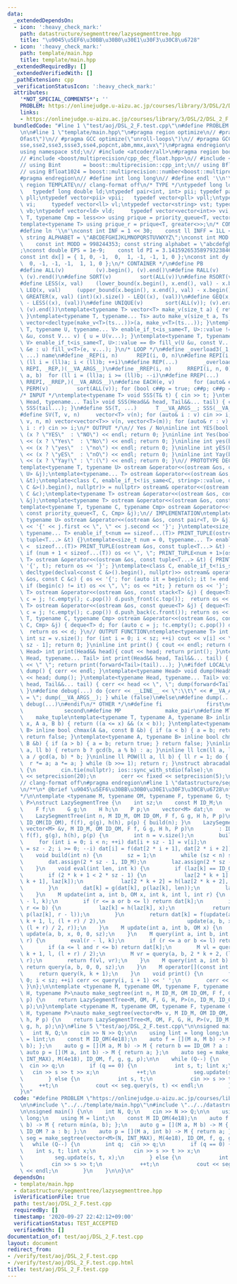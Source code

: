 ```yaml
---
data:
  _extendedDependsOn:
  - icon: ':heavy_check_mark:'
    path: datastructure/segmenttree/lazysegmenttree.hpp
    title: "\u9045\u5EF6\u30BB\u30B0\u30E1\u30F3\u30C8\u6728"
  - icon: ':heavy_check_mark:'
    path: template/main.hpp
    title: template/main.hpp
  _extendedRequiredBy: []
  _extendedVerifiedWith: []
  _pathExtension: cpp
  _verificationStatusIcon: ':heavy_check_mark:'
  attributes:
    '*NOT_SPECIAL_COMMENTS*': ''
    PROBLEM: https://onlinejudge.u-aizu.ac.jp/courses/library/3/DSL/2/DSL_2_F
    links:
    - https://onlinejudge.u-aizu.ac.jp/courses/library/3/DSL/2/DSL_2_F
  bundledCode: "#line 1 \"test/aoj/DSL_2_F.test.cpp\"\n#define PROBLEM \"https://onlinejudge.u-aizu.ac.jp/courses/library/3/DSL/2/DSL_2_F\"\
    \n\n#line 1 \"template/main.hpp\"\n#pragma region optimize\n// #pragma GCC optimize(\"\
    Ofast\")\n// #pragma GCC optimize(\"unroll-loops\")\n// #pragma GCC target(\"\
    sse,sse2,sse3,ssse3,sse4,popcnt,abm,mmx,avx\")\n#pragma endregion\n#include <bits/stdc++.h>\n\
    using namespace std;\n// #include <atcoder/all>\n#pragma region boost multiprecision\n\
    // #include <boost/multiprecision/cpp_dec_float.hpp>\n// #include <boost/multiprecision/cpp_int.hpp>\n\
    // using Bint       = boost::multiprecision::cpp_int;\n// using Bfloat32   = boost::multiprecision::number<boost::multiprecision::cpp_dec_float<32>>;\n\
    // using Bfloat1024 = boost::multiprecision::number<boost::multiprecision::cpp_dec_float<1024>>;\n\
    #pragma endregion\n// #define int long long\n// #define endl '\\n'\n\n#pragma\
    \ region TEMPLATE\n// clang-format off\n/* TYPE */\ntypedef long long ll;    \
    \   typedef long double ld;\ntypedef pair<int, int> pii; typedef pair<ll, ll>\
    \ pll;\ntypedef vector<pii> vpii;   typedef vector<pll> vpll;\ntypedef vector<int>\
    \ vi;     typedef vector<ll> vl;\ntypedef vector<string> vst; typedef vector<bool>\
    \ vb;\ntypedef vector<ld> vld;     typedef vector<vector<int>> vvi;\ntemplate<typename\
    \ T, typename Cmp = less<>> using prique = priority_queue<T, vector<T>, Cmp>;\n\
    template<typename T> using prique_r = prique<T, greater<>>;\n/* CONSTANT */\n\
    #define ln '\\n'\nconst int INF = 1 << 30;    const ll INFF = 1LL << 60;  const\
    \ string ALPHABET = \"ABCDEFGHIJKLMNOPQRSTUVWXYZ\";\nconst int MOD = 1e9 + 7;\
    \    const int MODD = 998244353; const string alphabet = \"abcdefghijklmnopqrstuvwxyz\"\
    ;\nconst double EPS = 1e-9;    const ld PI = 3.14159265358979323846264338327950288;\n\
    const int dx[] = { 1, 0, -1,  0,  1, -1, -1, 1, 0 };\nconst int dy[] = { 0, 1,\
    \  0, -1, -1, -1,  1, 1, 0 };\n/* CONTAINER */\n#define PB              emplace_back\n\
    #define ALL(v)          (v).begin(), (v).end()\n#define RALL(v)         (v).rbegin(),\
    \ (v).rend()\n#define SORT(v)         sort(ALL(v))\n#define RSORT(v)        sort(RALL(v))\n\
    #define LESS(x, val)    (lower_bound(x.begin(), x.end(), val) - x.begin())\n#define\
    \ LEQ(x, val)     (upper_bound(x.begin(), x.end(), val) - x.begin())\n#define\
    \ GREATER(x, val) (int)(x).size() - LEQ((x), (val))\n#define GEQ(x, val)     (int)(x).size()\
    \ - LESS((x), (val))\n#define UNIQUE(v)       sort(ALL(v)); (v).erase(unique(ALL(v)),\
    \ (v).end())\ntemplate<typename T> vector<T> make_v(size_t a) { return vector<T>(a);\
    \ }\ntemplate<typename T, typename... Ts> auto make_v(size_t a, Ts... ts) { return\
    \ vector<decltype(make_v<T>(ts...))>(a, make_v<T>(ts...)); }\ntemplate<typename\
    \ T, typename U, typename... V> enable_if_t<is_same<T, U>::value != 0> fill_v(U\
    \ &u, const V... v) { u = U(v...); }\ntemplate<typename T, typename U, typename...\
    \ V> enable_if_t<is_same<T, U>::value == 0> fill_v(U &u, const V... v) { for (auto\
    \ &e : u) fill_v<T>(e, v...); }\n/* LOOP */\n#define _overload3(_1, _2, _3, name,\
    \ ...) name\n#define _REP(i, n)      REPI(i, 0, n)\n#define REPI(i, a, b)   for\
    \ (ll i = (ll)a; i < (ll)b; ++i)\n#define REP(...)        _overload3(__VA_ARGS__,\
    \ REPI, _REP,)(__VA_ARGS__)\n#define _RREP(i, n)     RREPI(i, n, 0)\n#define RREPI(i,\
    \ a, b)  for (ll i = (ll)a; i >= (ll)b; --i)\n#define RREP(...)       _overload3(__VA_ARGS__,\
    \ RREPI, _RREP,)(__VA_ARGS__)\n#define EACH(e, v)      for (auto& e : v)\n#define\
    \ PERM(v)         sort(ALL(v)); for (bool c##p = true; c##p; c##p = next_permutation(ALL(v)))\n\
    /* INPUT */\ntemplate<typename T> void SSS(T& t) { cin >> t; }\ntemplate<typename\
    \ Head, typename... Tail> void SSS(Head&& head, Tail&&... tail) { cin >> head;\
    \ SSS(tail...); }\n#define SS(T, ...)      T __VA_ARGS__; SSS(__VA_ARGS__);\n\
    #define SV(T, v, n)     vector<T> v(n); for (auto& i : v) cin >> i;\n#define SVV(T,\
    \ v, n, m) vector<vector<T>> v(n, vector<T>(m)); for (auto& r : v) for (auto&\
    \ i : r) cin >> i;\n/* OUTPUT */\n// Yes / No\ninline int YES(bool x) { cout <<\
    \ (x ? \"YES\"  : \"NO\") << endl; return 0; }\ninline int Yes(bool x) { cout\
    \ << (x ? \"Yes\"  : \"No\") << endl; return 0; }\ninline int yes(bool x) { cout\
    \ << (x ? \"yes\"  : \"no\") << endl; return 0; }\ninline int yES(bool x) { cout\
    \ << (x ? \"yES\"  : \"nO\") << endl; return 0; }\ninline int Yay(bool x) { cout\
    \ << (x ? \"Yay!\" : \":(\") << endl; return 0; }\n// PROTOTYPE DECLARATION\n\
    template<typename T, typename U> ostream &operator<<(ostream &os, const pair<T,\
    \ U> &j);\ntemplate<typename... T> ostream &operator<<(ostream &os, const tuple<T...>\
    \ &t);\ntemplate<class C, enable_if_t<!is_same<C, string>::value, decltype(declval<const\
    \ C &>().begin(), nullptr)> = nullptr> ostream& operator<<(ostream &os, const\
    \ C &c);\ntemplate<typename T> ostream &operator<<(ostream &os, const stack<T>\
    \ &j);\ntemplate<typename T> ostream &operator<<(ostream &os, const queue<T> &j);\n\
    template<typename T, typename C, typename Cmp> ostream &operator<<(ostream &os,\
    \ const priority_queue<T, C, Cmp> &j);\n// IMPLEMENTATION\ntemplate<typename T,\
    \ typename U> ostream &operator<<(ostream &os, const pair<T, U> &j) { return os\
    \ << '{' << j.first << \", \" << j.second << '}'; }\ntemplate<size_t num = 0,\
    \ typename... T> enable_if_t<num == sizeof...(T)> PRINT_TUPLE(ostream &os, const\
    \ tuple<T...> &t) {}\ntemplate<size_t num = 0, typename... T> enable_if_t<num\
    \ <  sizeof...(T)> PRINT_TUPLE(ostream &os, const tuple<T...> &t) { os << get<num>(t);\
    \ if (num + 1 < sizeof...(T)) os << \", \"; PRINT_TUPLE<num + 1>(os, t); }\ntemplate<typename...\
    \ T> ostream &operator<<(ostream &os, const tuple<T...> &t) { PRINT_TUPLE(os <<\
    \ '{', t); return os << '}'; }\ntemplate<class C, enable_if_t<!is_same<C, string>::value,\
    \ decltype(declval<const C &>().begin(), nullptr)>> ostream& operator<<(ostream\
    \ &os, const C &c) { os << '{'; for (auto it = begin(c); it != end(c); it++) {\
    \ if (begin(c) != it) os << \", \"; os << *it; } return os << '}'; }\ntemplate<typename\
    \ T> ostream &operator<<(ostream &os, const stack<T> &j) { deque<T> d; for (auto\
    \ c = j; !c.empty(); c.pop()) d.push_front(c.top());  return os << d; }\ntemplate<typename\
    \ T> ostream &operator<<(ostream &os, const queue<T> &j) { deque<T> d; for (auto\
    \ c = j; !c.empty(); c.pop()) d.push_back(c.front()); return os << d; }\ntemplate<typename\
    \ T, typename C, typename Cmp> ostream &operator<<(ostream &os, const priority_queue<T,\
    \ C, Cmp> &j) { deque<T> d; for (auto c = j; !c.empty(); c.pop()) d.push_front(c.top());\
    \  return os << d; }\n// OUTPUT FUNCTION\ntemplate<typename T> int PV(T &v) {\
    \ int sz = v.size(); for (int i = 0; i < sz; ++i) cout << v[i] << \" \\n\"[i ==\
    \ sz - 1]; return 0; }\ninline int print() { cout << endl; return 0; }\ntemplate<typename\
    \ Head> int print(Head&& head){ cout << head; return print(); }\ntemplate<typename\
    \ Head, typename... Tail> int print(Head&& head, Tail&&... tail) { cout << head\
    \ << \" \"; return print(forward<Tail>(tail)...); }\n#ifdef LOCAL\ninline void\
    \ dump() { cerr << endl; }\ntemplate<typename Head> void dump(Head&& head) { cerr\
    \ << head; dump(); }\ntemplate<typename Head, typename... Tail> void dump(Head&&\
    \ head, Tail&&... tail) { cerr << head << \", \"; dump(forward<Tail>(tail)...);\
    \ }\n#define debug(...) do {cerr << __LINE__ << \":\\t\" << #__VA_ARGS__ << \"\
    \ = \"; dump(__VA_ARGS__); } while (false)\n#else\n#define dump(...)\n#define\
    \ debug(...)\n#endif\n/* OTHER */\n#define fi              first\n#define se \
    \             second\n#define MP              make_pair\n#define MT          \
    \    make_tuple\ntemplate<typename T, typename A, typename B> inline bool between(T\
    \ x, A a, B b) { return ((a <= x) && (x < b)); }\ntemplate<typename A, typename\
    \ B> inline bool chmax(A &a, const B &b) { if (a < b) { a = b; return true; }\
    \ return false; }\ntemplate<typename A, typename B> inline bool chmin(A &a, const\
    \ B &b) { if (a > b) { a = b; return true; } return false; }\ninline ll gcd(ll\
    \ a, ll b) { return b ? gcd(b, a % b) : a; }\ninline ll lcm(ll a, ll b) { return\
    \ a / gcd(a, b) * b; }\ninline ll POW(ll a, ll b) { ll r = 1; do { if (b & 1)\
    \  r *= a; a *= a; } while (b >>= 1); return r; }\nstruct abracadabra {\n    abracadabra()\
    \ {\n        cin.tie(nullptr); ios::sync_with_stdio(false);\n        cout << fixed\
    \ << setprecision(20);\n        cerr << fixed << setprecision(5);\n    };\n} ABRACADABRA;\n\
    // clang-format off\n#pragma endregion\n#line 1 \"datastructure/segmenttree/lazysegmenttree.hpp\"\
    \n/**\n* @brief \u9045\u5EF6\u30BB\u30B0\u30E1\u30F3\u30C8\u6728\n* @docs docs/datastructure/segmenttree/lazysegmenttree.md\n\
    */\n\ntemplate <typename M, typename OM, typename F, typename G, typename H, typename\
    \ P>\nstruct LazySegmentTree {\n    int sz;\n    const M ID_M;\n    const OM ID_OM;\n\
    \    F f;\n    G g;\n    H h;\n    P p;\n    vector<M> dat;\n    vector<OM> laz;\n\
    \    LazySegmentTree(int n, M ID_M, OM ID_OM, F f, G g, H h, P p)\n        : ID_M(ID_M),\
    \ ID_OM(ID_OM), f(f), g(g), h(h), p(p) { build(n); }\n    LazySegmentTree(const\
    \ vector<M> &v, M ID_M, OM ID_OM, F f, G g, H h, P p)\n        : ID_M(ID_M), ID_OM(ID_OM),\
    \ f(f), g(g), h(h), p(p) {\n        int n = v.size();\n        build(n);\n   \
    \     for (int i = 0; i < n; ++i) dat[i + sz - 1] = v[i];\n        for (int i\
    \ = sz - 2; i >= 0; --i) dat[i] = f(dat[2 * i + 1], dat[2 * i + 2]);\n    }\n\
    \    void build(int n) {\n        sz = 1;\n        while (sz < n) sz <<= 1;\n\
    \        dat.assign(2 * sz - 1, ID_M);\n        laz.assign(2 * sz - 1, ID_OM);\n\
    \    }\n    void eval(int len, int k) {\n        if (laz[k] == ID_OM) return;\n\
    \        if (2 * k + 1 < 2 * sz - 1) {\n            laz[2 * k + 1] = h(laz[2 *\
    \ k + 1], laz[k]);\n            laz[2 * k + 2] = h(laz[2 * k + 2], laz[k]);\n\
    \        }\n        dat[k] = g(dat[k], p(laz[k], len));\n        laz[k] = ID_OM;\n\
    \    }\n    M update(int a, int b, OM x, int k, int l, int r) {\n        eval(r\
    \ - l, k);\n        if (r <= a or b <= l) return dat[k];\n        if (a <= l and\
    \ r <= b) {\n            laz[k] = h(laz[k], x);\n            return g(dat[k],\
    \ p(laz[k], r - l));\n        }\n        return dat[k] = f(update(a, b, x, 2 *\
    \ k + 1, l, (l + r) / 2),\n                          update(a, b, x, 2 * k + 2,\
    \ (l + r) / 2, r));\n    }\n    M update(int a, int b, OM x) {\n        return\
    \ update(a, b, x, 0, 0, sz);\n    }\n    M query(int a, int b, int k, int l, int\
    \ r) {\n        eval(r - l, k);\n        if (r <= a or b <= l) return ID_M;\n\
    \        if (a <= l and r <= b) return dat[k];\n        M vl = query(a, b, 2 *\
    \ k + 1, l, (l + r) / 2);\n        M vr = query(a, b, 2 * k + 2, (l + r) / 2,\
    \ r);\n        return f(vl, vr);\n    }\n    M query(int a, int b) {\n       \
    \ return query(a, b, 0, 0, sz);\n    }\n    M operator[](const int &k) {\n   \
    \     return query(k, k + 1);\n    }\n    void print() {\n        for (int i =\
    \ 0; i < sz; ++i) cerr << query(i, i + 1) << ' ';\n        cerr << endl;\n   \
    \ }\n};\n\ntemplate <typename M, typename OM, typename F, typename G, typename\
    \ H, typename P>\nauto make_segtree(int n, M ID_M, OM ID_OM, F f, G g, H h, P\
    \ p) {\n    return LazySegmentTree<M, OM, F, G, H, P>(n, ID_M, ID_OM, f, g, h,\
    \ p);\n}\ntemplate <typename M, typename OM, typename F, typename G, typename\
    \ H, typename P>\nauto make_segtree(vector<M> v, M ID_M, OM ID_OM, F f, G g, H\
    \ h, P p) {\n    return LazySegmentTree<M, OM, F, G, H, P>(v, ID_M, ID_OM, f,\
    \ g, h, p);\n}\n#line 5 \"test/aoj/DSL_2_F.test.cpp\"\n\nsigned main() {\n\n \
    \   int N, Q;\n    cin >> N >> Q;\n\n    using lint = long long;\n    using M\
    \ = lint;\n    const M ID_OM(4e18);\n    auto f = [](M a, M b) -> M { return min(a,\
    \ b); };\n    auto g = [](M a, M b) -> M { return b == ID_OM ? a : b; };\n   \
    \ auto p = [](M a, int b) -> M { return a; };\n    auto seg = make_segtree(vector<M>(N,\
    \ INT_MAX), M(4e18), ID_OM, f, g, g, p);\n\n    while (Q--) {\n        int q;\
    \  cin >> q;\n        if (q == 0) {\n            int s, t; lint x;\n         \
    \   cin >> s >> t >> x;\n            ++t;\n            seg.update(s, t, x);\n\
    \        } else {\n            int s, t;\n            cin >> s >> t;\n       \
    \     ++t;\n            cout << seg.query(s, t) << endl;\n        }\n    }\n\n\
    }\n"
  code: "#define PROBLEM \"https://onlinejudge.u-aizu.ac.jp/courses/library/3/DSL/2/DSL_2_F\"\
    \n\n#include \"../../template/main.hpp\"\n#include \"../../datastructure/segmenttree/lazysegmenttree.hpp\"\
    \n\nsigned main() {\n\n    int N, Q;\n    cin >> N >> Q;\n\n    using lint = long\
    \ long;\n    using M = lint;\n    const M ID_OM(4e18);\n    auto f = [](M a, M\
    \ b) -> M { return min(a, b); };\n    auto g = [](M a, M b) -> M { return b ==\
    \ ID_OM ? a : b; };\n    auto p = [](M a, int b) -> M { return a; };\n    auto\
    \ seg = make_segtree(vector<M>(N, INT_MAX), M(4e18), ID_OM, f, g, g, p);\n\n \
    \   while (Q--) {\n        int q;  cin >> q;\n        if (q == 0) {\n        \
    \    int s, t; lint x;\n            cin >> s >> t >> x;\n            ++t;\n  \
    \          seg.update(s, t, x);\n        } else {\n            int s, t;\n   \
    \         cin >> s >> t;\n            ++t;\n            cout << seg.query(s, t)\
    \ << endl;\n        }\n    }\n\n}\n"
  dependsOn:
  - template/main.hpp
  - datastructure/segmenttree/lazysegmenttree.hpp
  isVerificationFile: true
  path: test/aoj/DSL_2_F.test.cpp
  requiredBy: []
  timestamp: '2020-09-27 22:42:12+09:00'
  verificationStatus: TEST_ACCEPTED
  verifiedWith: []
documentation_of: test/aoj/DSL_2_F.test.cpp
layout: document
redirect_from:
- /verify/test/aoj/DSL_2_F.test.cpp
- /verify/test/aoj/DSL_2_F.test.cpp.html
title: test/aoj/DSL_2_F.test.cpp
---
```

